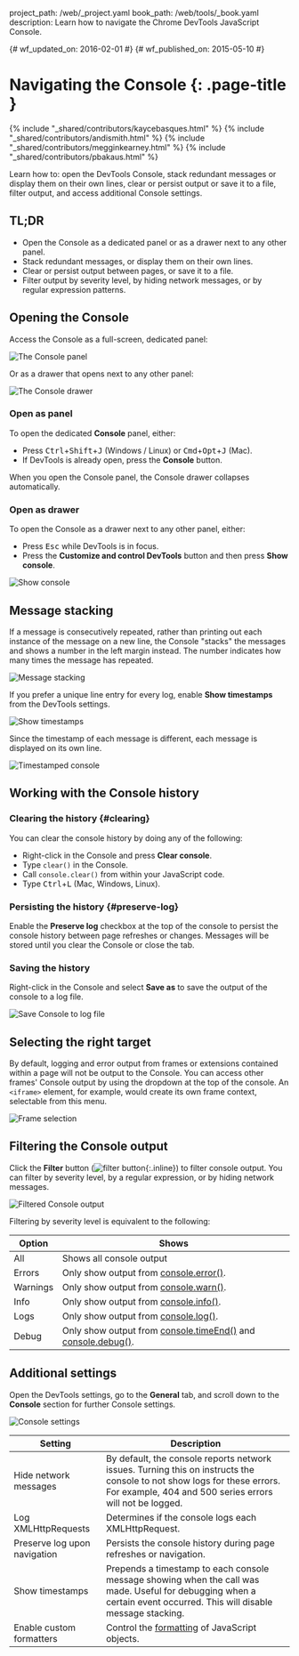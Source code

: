 project_path: /web/_project.yaml
book_path: /web/tools/_book.yaml
description: Learn how to navigate the Chrome DevTools JavaScript Console.

{# wf_updated_on: 2016-02-01 #}
{# wf_published_on: 2015-05-10 #}

# Navigating the Console {: .page-title }

{% include "_shared/contributors/kaycebasques.html" %}
{% include "_shared/contributors/andismith.html" %}
{% include "_shared/contributors/megginkearney.html" %}
{% include "_shared/contributors/pbakaus.html" %}

Learn how to: open the DevTools Console, stack redundant 
messages or display them on their own lines, clear or persist 
output or save it to a file, filter output, and access additional
Console settings.

## TL;DR
- Open the Console as a dedicated panel or as a drawer next to any other panel.
- Stack redundant messages, or display them on their own lines.
- Clear or persist output between pages, or save it to a file.
- Filter output by severity level, by hiding network messages, or by regular expression patterns.

## Opening the Console

Access the Console as a full-screen, dedicated panel:

![The Console panel](images/console-panel.png)

Or as a drawer that opens next to any other panel:

![The Console drawer](images/console-drawer.png)

### Open as panel

To open the dedicated **Console** panel, either:

* Press <kbd>Ctrl</kbd>+<kbd>Shift</kbd>+<kbd>J</kbd> (Windows / Linux) or
  <kbd>Cmd</kbd>+<kbd>Opt</kbd>+<kbd class="kbd">J</kbd> (Mac).
* If DevTools is already open, press the **Console** button.

When you open the Console panel, the Console drawer collapses automatically.

### Open as drawer

To open the Console as a drawer next to any other panel, either:

* Press <kbd>Esc</kbd> while DevTools is in focus.
* Press the **Customize and control DevTools** button and then press 
  **Show console**.

![Show console](images/show-console.png)

## Message stacking

If a message is consecutively repeated, rather than printing out each
instance of the message on a new line, the Console "stacks" the messages
and shows a number in the left margin instead. The number indicates how many
times the message has repeated.

![Message stacking](images/message-stacking.png)

If you prefer a unique line entry for every log, enable **Show timestamps**
from the DevTools settings.

![Show timestamps](images/show-timestamps.png)

Since the timestamp of each message is different, each message is displayed
on its own line.

![Timestamped console](images/timestamped-console.png)

## Working with the Console history

### Clearing the history {#clearing}

You can clear the console history by doing any of the following:

* Right-click in the Console and press **Clear console**.
* Type `clear()` in the Console.
* Call `console.clear()` from within your JavaScript code.
* Type <kbd class="kbd">Ctrl</kbd>+<kbd class="kbd">L</kbd> 
  (Mac, Windows, Linux).

### Persisting the history {#preserve-log}

Enable the **Preserve log** checkbox at the top of the console to persist
the console history between page refreshes or changes. Messages will be stored
until you clear the Console or close the tab.

### Saving the history

Right-click in the Console and select **Save as** to save the output
of the console to a log file.

![Save Console to log file](images/console-save-as.png)

## Selecting the right target

By default, logging and error output from frames or extensions contained 
within a page will not be output to the Console. You can access other frames' 
Console output by using the dropdown at the top of the console. An `<iframe>` 
element, for example, would create its own frame context, selectable from 
this menu.

![Frame selection](images/frame-selection.png)

## Filtering the Console output

Click the **Filter** button 
(![filter button](images/filter-button.png){:.inline})
to filter console output. You can filter by severity level, by a regular 
expression, or by hiding network messages.

![Filtered Console output](images/filtered-console.png)

Filtering by severity level is equivalent to the following:

<table class="mdl-data-table">
  <thead>
     <tr>
      <th>Option</th>
      <th>Shows</th>
    </tr>   
  </thead>
  <tbody>
  <tr>
    <td>All</td>
    <td>Shows all console output</td>
  </tr>
  <tr>
    <td>Errors</td>
    <td>Only show output from <a href="/web/tools/chrome-devtools/debug/console/console-reference#consoleerrorobject--object-">console.error()</a>.</td>
  </tr>
  <tr>
    <td>Warnings</td>
    <td>Only show output from <a href="/web/tools/chrome-devtools/debug/console/console-reference#consolewarnobject--object-">console.warn()</a>.</td>
  </tr>
  <tr>
    <td>Info</td>
    <td>Only show output from <a href="/web/tools/chrome-devtools/debug/console/console-reference#consoleinfoobject--object-">console.info()</a>.</td>
  </tr>
  <tr>
    <td>Logs</td>
    <td>Only show output from <a href="/web/tools/chrome-devtools/debug/console/console-reference#consolelogobject--object-">console.log()</a>.</td>
  </tr>
  <tr>
    <td>Debug</td>
    <td>Only show output from <a href="/web/tools/chrome-devtools/debug/console/console-reference#consoletimeendlabel">console.timeEnd()</a> and <a href="/web/tools/chrome-devtools/debug/console/console-reference#consoledebugobject--object-">console.debug()</a>.</td>
  </tr>
  </tbody>
</table>

## Additional settings

Open the DevTools settings, go to the **General** tab, and scroll down to
the **Console** section for further Console settings.

![Console settings](images/console-settings.png)

<table class="mdl-data-table">
  <thead>
     <tr>
      <th>Setting</th>
      <th>Description</th>
    </tr>   
  </thead>
  <tbody>
  <tr>
    <td>Hide network messages</td>
    <td>By default, the console reports network issues. Turning this on instructs the console to not show logs for these errors. For example, 404 and 500 series errors will not be logged.</td>
  </tr>
  <tr>
    <td>Log XMLHttpRequests</td>
    <td>Determines if the console logs each XMLHttpRequest.</td>
  </tr>
  <tr>
    <td>Preserve log upon navigation</td>
    <td>Persists the console history during page refreshes or navigation.</td>
  </tr>
  <tr>
    <td>Show timestamps</td>
    <td>Prepends a timestamp to each console message showing when the call was made. Useful for debugging when a certain event occurred. This will disable message stacking.</td>
  </tr>
  <tr>
    <td>Enable custom formatters</td>
    <td>Control the <a href="https://docs.google.com/document/d/1FTascZXT9cxfetuPRT2eXPQKXui4nWFivUnS_335T3U/preview">formatting</a> of JavaScript objects.</td>
  </tr>
  </tbody>
</table>
